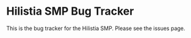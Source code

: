 # Hilistia SMP Bug Tracker

This is the bug tracker for the Hilistia SMP. Please see the issues page.
